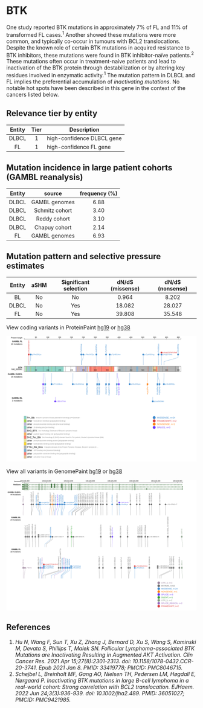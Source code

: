 # BTK
One study reported BTK mutations in approximately 7% of FL and 11% of transformed FL cases.<sup>1</sup> Another showed these mutations were more common, and typically co-occur in tumours with BCL2 translocations. Despite the known role of certain BTK mutations in acquired resistance to BTK inhibitors, these mutations were found in BTK inhibitor-naïve patients.<sup>2</sup> These mutations often occur in treatment-naive patients and lead to inactivation of the BTK protein through destabilization or by altering key residues involved in enzymatic activity.<sup>1</sup> The mutation pattern in DLBCL and FL implies the preferential accumulation of *inactivating mutations*. No notable hot spots have been described in this gene in the context of the cancers listed below. 

## Relevance tier by entity

|Entity|Tier|Description               |
|:------:|:----:|--------------------------|
|DLBCL |1   |high-confidence DLBCL gene|
|FL    |1   |high-confidence FL gene   |

## Mutation incidence in large patient cohorts (GAMBL reanalysis)

|Entity|source        |frequency (%)|
|:------:|:--------------:|:-------------:|
|DLBCL |GAMBL genomes |6.88         |
|DLBCL |Schmitz cohort|3.40         |
|DLBCL |Reddy cohort  |3.10         |
|DLBCL |Chapuy cohort |2.14         |
|FL    |GAMBL genomes |6.93         |

## Mutation pattern and selective pressure estimates

|Entity|aSHM|Significant selection|dN/dS (missense)|dN/dS (nonsense)|
|:------:|:----:|:---------------------:|:----------------:|:----------------:|
|BL    |No  |No                   | 0.964          | 8.202          |
|DLBCL |No  |Yes                  |18.082          |28.027          |
|FL    |No  |Yes                  |39.808          |35.548          |



View coding variants in ProteinPaint [hg19](https://morinlab.github.io/LLMPP/GAMBL/BTK_protein.html)  or [hg38](https://morinlab.github.io/LLMPP/GAMBL/BTK_protein_hg38.html)

![image](images/proteinpaint/BTK_NM_000061.svg)

View all variants in GenomePaint [hg19](https://morinlab.github.io/LLMPP/GAMBL/BTK.html)  or [hg38](https://morinlab.github.io/LLMPP/GAMBL/BTK_hg38.html)

![image](images/proteinpaint/BTK.svg)

## References
1. *Hu N, Wang F, Sun T, Xu Z, Zhang J, Bernard D, Xu S, Wang S, Kaminski M, Devata S, Phillips T, Malek SN. Follicular Lymphoma-associated BTK Mutations are Inactivating Resulting in Augmented AKT Activation. Clin Cancer Res. 2021 Apr 15;27(8):2301-2313. doi: 10.1158/1078-0432.CCR-20-3741. Epub 2021 Jan 8. PMID: 33419778; PMCID: PMC8046715.*
2. *Schejbel L, Breinholt MF, Gang AO, Nielsen TH, Pedersen LM, Høgdall E, Nørgaard P. Inactivating BTK mutations in large B-cell lymphoma in a real-world cohort: Strong correlation with BCL2 translocation. EJHaem. 2022 Jun 24;3(3):936-939. doi: 10.1002/jha2.489. PMID: 36051027; PMCID: PMC9421985.*
